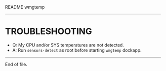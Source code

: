 README wmgtemp

---


TROUBLESHOOTING
===============

- Q: My CPU and/or SYS temperatures are not detected.
- A: Run `sensors-detect` as root before starting `wmgtemp` dockapp.


---

End of file.
